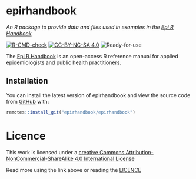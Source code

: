 
# epirhandbook

*An R package to provide data and files used in examples in the [Epi R
Handbook](https://epirhandbook.com/index.html)*

<!-- badges: start -->

[![R-CMD-check](https://github.com/epirhandbook/epirhandbook/workflows/R-CMD-check/badge.svg)](https://github.com/epirhandbook/epirhandbook/actions)
[![CC-BY-NC-SA
4.0](https://img.shields.io/badge/LICENCE-CC--BY--NC--SA-yellowgreen.svg)](http://creativecommons.org/licenses/by-nc-sa/4.0/)
![Ready-for-use](https://img.shields.io/badge/Ready--for--use-No-red.svg)
<!-- badges: end -->

The [Epi R Handbook](https://epirhandbook.com/index.html) is an
open-access R reference manual for applied epidemiologists and public
health practitioners.

## Installation

You can install the latest version of epirhandbook and view the source
code from [GitHub](https://github.com/epirhandbook/epirhandbook) with:

``` r
remotes::install_git("epirhandbook/epirhandbook")
```

# Licence

This work is licensed under a [creative Commons
Attribution-NonCommercial-ShareAlike 4.0 International
License](http://creativecommons.org/licenses/by-nc-sa/4.0/)

Read more using the link above or reading the [LICENCE](LICENSE.md)
